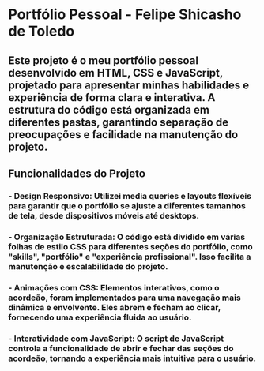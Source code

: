 # Portfólio Pessoal - Felipe Shicasho de Toledo
## Este projeto é o meu portfólio pessoal desenvolvido em HTML, CSS e JavaScript, projetado para apresentar minhas habilidades e experiência de forma clara e interativa. A estrutura do código está organizada em diferentes pastas, garantindo separação de preocupações e facilidade na manutenção do projeto.

## Funcionalidades do Projeto
### - Design Responsivo: Utilizei media queries e layouts flexíveis para garantir que o portfólio se ajuste a diferentes tamanhos de tela, desde dispositivos móveis até desktops.
### - Organização Estruturada: O código está dividido em várias folhas de estilo CSS para diferentes seções do portfólio, como "skills", "portfólio" e "experiência profissional". Isso facilita a manutenção e escalabilidade do projeto.
### - Animações com CSS: Elementos interativos, como o acordeão, foram implementados para uma navegação mais dinâmica e envolvente. Eles abrem e fecham ao clicar, fornecendo uma experiência fluida ao usuário.
### - Interatividade com JavaScript: O script de JavaScript controla a funcionalidade de abrir e fechar das seções do acordeão, tornando a experiência mais intuitiva para o usuário.
